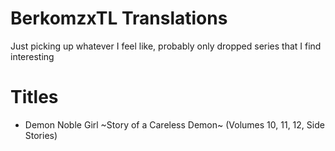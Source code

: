 # BerkomzxTL Translations
Just picking up whatever I feel like, probably only dropped series that I find interesting

# Titles
- Demon Noble Girl \~Story of a Careless Demon\~ (Volumes 10, 11, 12, Side Stories)
